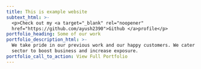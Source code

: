 ```yaml
---
title: This is example website
subtext_html: >-
  <p>Check out my <a target="_blank" rel="noopener"
  href="https://github.com/ayush2390">Github </a>profile</p>
portfolio_heading: Some of our work
portfolio_description_html: >-
  We take pride in our previous work and our happy customers. We cater to any
  sector to boost business and increase exposure.
portfolio_call_to_action: View Full Portfolio
---
```

